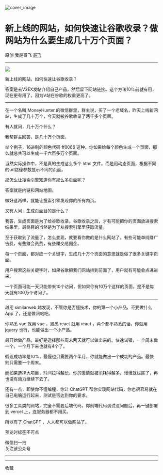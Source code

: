 ![cover_image](https://mmbiz.qpic.cn/sz_mmbiz_jpg/LBrX00GQeicsnGzWspAexWiceAcYc7XS2uJABed94v1OsaKLoOyLqbZv7IC9iahibRwicwTP5D2y9jV3eFuI2O8RjHA/0?wx_fmt=jpeg)

#  新上线的网站，如何快速让谷歌收录？做网站为什么要生成几十万个页面？

原创  我是哥飞  [ 哥飞 ](javascript:void\(0\);)

__ _ _ _ _

![](https://mmbiz.qpic.cn/sz_mmbiz_png/LBrX00GQeicsnGzWspAexWiceAcYc7XS2uibAPoD0SIY0N0GdYJ9tHj7ibkXE78KbAASibjycK200FX59a4PYP8BBkw/640?wx_fmt=png)

新上线的网站，如何快速让谷歌收录？

  

答案是去V2EX发帖介绍自己产品，然后留下网站链接。这个方法10年前就有用，现在更有用了，因为V站在谷歌的权重更高了。

  

* * *

  

在一个名叫 MoneyHunter 的微信群里，群主说，买了一个老域名，昨天上线新网站，生成了几十万个，今天就被谷歌收录了两千多个页面。

  

有人就问，几十万个什么？

  

我帮群主回答，是几十万个页面。

  

举个例子，16进制的颜色代码 ff0066 这种，你如果给每个颜色生成一个页面，那么就总共可以生成一千六百多万个页面。

  

当然实际操作中，不是真的生成这么多个 html 文件。而是用动态页面，根据不同的url路径参数显示不同的页面。

  

那怎么让搜索引擎知道你有那么多页面呢？

  

答案就是内链和网站地图。

做好这两样，就能让搜索引擎发现你的所有内页。

  

又有人问，生成页面目的是什么？

  

我答，生成页面是为了给谷歌收录，谷歌收录之后，才有可能把你的页面放进搜索结果里，最终目的当然是为了从搜索引擎里获取流量。

  

至于获取到了流量了，怎么变现，就要看你做的是什么网站了。有些可能单纯赚广告费，有些赚会员费，有些赚交易佣金。

  

每一个页面，都对应一个关键字，生成几十万个页面的意思就是做了很多关键字页面。

  

用户搜索这些关键字时，如果谷歌把我们网站排到前面了，用户就有可能会点进进来。

  

一个页面可能一天只能带来10个访问，但如果你有10万个这样的页面，是不是每天就有100万个访问了。

  

* * *

  

越用 similarweb 越发现，不管你是否懂技术，你的第一个小产品，不要做什么 App 了，还是做网站吧。

  

你熟悉 vue 就用 vue ，熟悉 react 就用 react ，两个都不熟悉的话，你就用 jquery 也行，也能做出一个小产品。

  

最开始做产品，最好是选择那些周末两天就可以做出来的。快速试错，一个周末做一个，一个月下来也就有4个了。

  

假设成功率是10%，最慢也只需要两个半月，你就能做出一个成功的产品。最快则只需要一个周末。

  

而如果选择大项目，时间拉得越长，你的激情就被消耗得越多，慢慢就烂尾了，再也没有动力继续下去了。

  

还有一点，即使你不懂编程，你让 ChatGPT 帮你实现网站代码，你也很容易就在自己电脑运行起来，测试是否达到你的要求。

  

很多工具类的网站，完全不需要后端代码，你前端代码调试没问题后，再一键部署到 vercel 上，连服务器都不用买。

  

所以有了 ChatGPT ，人人都可以做网站了。

  

预览时标签不可点

微信扫一扫  
关注该公众号





****



****



  收藏

